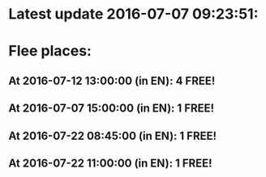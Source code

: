 # Latest update 2016-07-07 09:23:51:
# Flee places:
## At 2016-07-12 13:00:00 (in EN): 4 FREE!
## At 2016-07-07 15:00:00 (in EN): 1 FREE!
## At 2016-07-22 08:45:00 (in EN): 1 FREE!
## At 2016-07-22 11:00:00 (in EN): 1 FREE!
